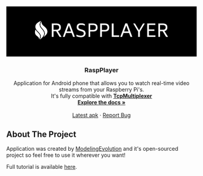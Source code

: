 
<a name="readme-top"></a>







<!-- PROJECT LOGO -->
<br />
<div align="center">
  <a href="https://github.com/modelingevolution/RaspPlayer">
    <img src="RaspPlayer/RaspPlayer/Resources/AppIcon/logo-white.png" alt="Logo" >
  </a>

<h3 align="center">RaspPlayer</h3>

  <p align="center">
    Application for Android phone that allows you to watch real-time video streams from your Raspberry Pi's.
        <br /> It's fully compatible with 
     <a href="https://github.com/modelingevolution/TcpMultiplexer"><strong>TcpMultiplexer</strong></a>
    <br />
    <a href="https://github.com/modelingevolution/RaspPlayer"><strong>Explore the docs »</strong></a>
    <br />
    <br />
    <a href="https://github.com/modelingevolution/RaspPlayer/tree/master/ApkRelease">Latest apk</a>
    ·
    <a href="https://github.com/modelingevolution/RaspPlayer/issues">Report Bug</a>
 
</div>




<!-- ABOUT THE PROJECT -->
## About The Project

Application was created by [ModelingEvolution](https://modelingevolution.com) and it's open-sourced project so feel free to use it wherever you want!


Full tutorial is available [here](https://www.modelingevolution.com/rasp-player-tutorial).
